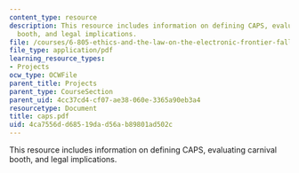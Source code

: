 ```yaml
---
content_type: resource
description: This resource includes information on defining CAPS, evaluating carnival
  booth, and legal implications.
file: /courses/6-805-ethics-and-the-law-on-the-electronic-frontier-fall-2005/4ca7556dd68519dad56ab89801ad502c_caps.pdf
file_type: application/pdf
learning_resource_types:
- Projects
ocw_type: OCWFile
parent_title: Projects
parent_type: CourseSection
parent_uid: 4cc37cd4-cf07-ae38-060e-3365a90eb3a4
resourcetype: Document
title: caps.pdf
uid: 4ca7556d-d685-19da-d56a-b89801ad502c
---
```

This resource includes information on defining CAPS, evaluating carnival booth, and legal implications.

